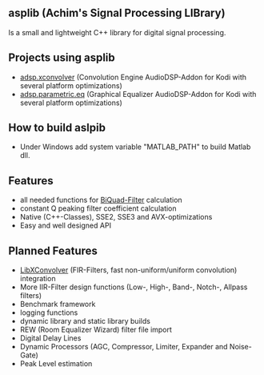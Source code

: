 asplib (Achim's Signal Processing LIBrary)
-------
Is a small and lightweight C++ library for digital signal processing.

Projects using asplib
-------
* [adsp.xconvolver](https://github.com/AchimTuran/adsp.xconvolver) (Convolution Engine AudioDSP-Addon for Kodi with several platform optimizations)
* [adsp.parametric.eq](https://github.com/AchimTuran/adsp.parametric.eq) (Graphical Equalizer AudioDSP-Addon for Kodi with several platform optimizations)

How to build aslpib
-------
- Under Windows add system variable "MATLAB_PATH" to build Matlab dll.

Features
-------
* all needed functions for [BiQuad-Filter](http://en.wikipedia.org/wiki/Digital_biquad_filter) calculation
* constant Q peaking filter coefficient calculation
* Native (C++-Classes), SSE2, SSE3 and AVX-optimizations
* Easy and well designed API

Planned Features
-------
* [LibXConvolver](https://github.com/AchimTuran/LibXConvolver) (FIR-Filters, fast non-uniform/uniform convolution) integration
* More IIR-Filter design functions (Low-, High-, Band-, Notch-, Allpass filters)
* Benchmark framework
* logging functions
* dynamic library and static library builds
* REW (Room Equalizer Wizard) filter file import
* Digital Delay Lines
* Dynamic Processors (AGC, Compressor, Limiter, Expander and Noise-Gate)
* Peak Level estimation


